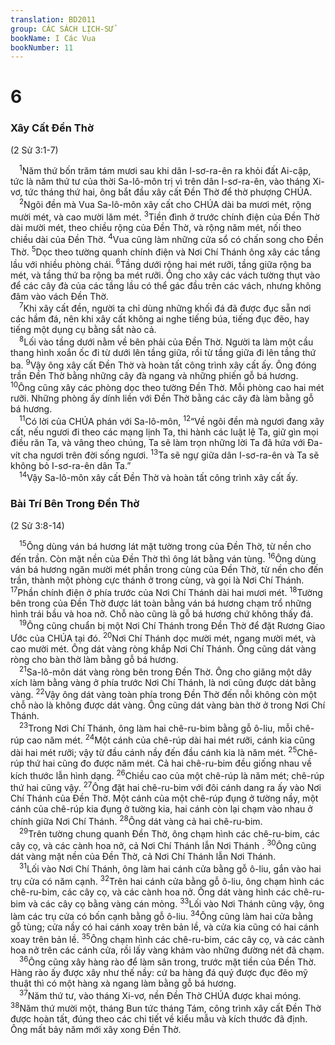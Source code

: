 ```yaml
---
translation: BD2011
group: CÁC SÁCH LỊCH-SỬ
bookName: I Các Vua 
bookNumber: 11
---
```


<div class="title"><h1>6</h1><h3>Xây Cất Ðền Thờ</h3><p>(2 Sử 3:1-7)</p></div>
<span class="verse 1vua_6_1"> <sup>1</sup>Năm thứ bốn trăm tám mươi sau khi dân I-sơ-ra-ên ra khỏi đất Ai-cập, tức là năm thứ tư của thời Sa-lô-môn trị vì trên dân I-sơ-ra-ên, vào tháng Xi-vơ, tức tháng thứ hai, ông bắt đầu xây cất Ðền Thờ để thờ phượng CHÚA.<br/></span>
<span class="verse 1vua_6_2"> <sup>2</sup>Ngôi đền mà Vua Sa-lô-môn xây cất cho CHÚA dài ba mươi mét, rộng mười mét, và cao mười lăm mét. </span>
<span class="verse 1vua_6_3"><sup>3</sup>Tiền đình ở trước chính điện của Ðền Thờ dài mười mét, theo chiều rộng của Ðền Thờ, và rộng năm mét, nối theo chiều dài của Ðền Thờ. </span>
<span class="verse 1vua_6_4"><sup>4</sup>Vua cũng làm những cửa sổ có chấn song cho Ðền Thờ. </span>
<span class="verse 1vua_6_5"><sup>5</sup>Dọc theo tường quanh chính điện và Nơi Chí Thánh ông xây các tầng lầu với nhiều phòng chái. </span>
<span class="verse 1vua_6_6"><sup>6</sup>Tầng dưới rộng hai mét rưỡi, tầng giữa rộng ba mét, và tầng thứ ba rộng ba mét rưỡi. Ông cho xây các vách tường thụt vào để các cây đà của các tầng lầu có thể gác đầu trên các vách, nhưng không đâm vào vách Ðền Thờ.<br/></span>
<span class="verse 1vua_6_7"> <sup>7</sup>Khi xây cất đền, người ta chỉ dùng những khối đá đã được đục sẵn nơi các hầm đá, nên khi xây cất không ai nghe tiếng búa, tiếng đục đẽo, hay tiếng một dụng cụ bằng sắt nào cả.<br/></span>
<span class="verse 1vua_6_8"> <sup>8</sup>Lối vào tầng dưới nằm về bên phải của Ðền Thờ. Người ta làm một cầu thang hình xoắn ốc đi từ dưới lên tầng giữa, rồi từ tầng giữa đi lên tầng thứ ba. </span>
<span class="verse 1vua_6_9"><sup>9</sup>Vậy ông xây cất Ðền Thờ và hoàn tất công trình xây cất ấy. Ông đóng trần Ðền Thờ bằng những cây đà ngang và những phiến gỗ bá hương. </span>
<span class="verse 1vua_6_10"><sup>10</sup>Ông cũng xây các phòng dọc theo tường Ðền Thờ. Mỗi phòng cao hai mét rưỡi. Những phòng ấy dính liền với Ðền Thờ bằng các cây đà làm bằng gỗ bá hương.<br/></span>
<span class="verse 1vua_6_11"> <sup>11</sup>Có lời của CHÚA phán với Sa-lô-môn, </span>
<span class="verse 1vua_6_12"><sup>12</sup>“Về ngôi đền mà ngươi đang xây cất, nếu ngươi đi theo các mạng lịnh Ta, thi hành các luật lệ Ta, giữ gìn mọi điều răn Ta, và vâng theo chúng, Ta sẽ làm trọn những lời Ta đã hứa với Ða-vít cha ngươi trên đời sống ngươi. </span>
<span class="verse 1vua_6_13"><sup>13</sup>Ta sẽ ngự giữa dân I-sơ-ra-ên và Ta sẽ không bỏ I-sơ-ra-ên dân Ta.”<br/></span>
<span class="verse 1vua_6_14"> <sup>14</sup>Vậy Sa-lô-môn xây cất Ðền Thờ và hoàn tất công trình xây cất ấy.<br/></span>
<div class="title"><h3>Bài Trí Bên Trong Ðền Thờ</h3><p>(2 Sử 3:8-14)</p></div>
<span class="verse 1vua_6_15"> <sup>15</sup>Ông dùng ván bá hương lát mặt tường trong của Ðền Thờ, từ nền cho đến trần. Còn mặt nền của Ðền Thờ thì ông lát bằng ván tùng. </span>
<span class="verse 1vua_6_16"><sup>16</sup>Ông dùng ván bá hương ngăn mười mét phần trong cùng của Ðền Thờ, từ nền cho đến trần, thành một phòng cực thánh ở trong cùng, và gọi là Nơi Chí Thánh. </span>
<span class="verse 1vua_6_17"><sup>17</sup>Phần chính điện ở phía trước của Nơi Chí Thánh dài hai mươi mét. </span>
<span class="verse 1vua_6_18"><sup>18</sup>Tường bên trong của Ðền Thờ được lát toàn bằng ván bá hương chạm trổ những hình trái bầu và hoa nở. Chỗ nào cũng là gỗ bá hương chứ không thấy đá.<br/></span>
<span class="verse 1vua_6_19"> <sup>19</sup>Ông cũng chuẩn bị một Nơi Chí Thánh trong Ðền Thờ để đặt Rương Giao Ước của CHÚA tại đó. </span>
<span class="verse 1vua_6_20"><sup>20</sup>Nơi Chí Thánh dọc mười mét, ngang mười mét, và cao mười mét. Ông dát vàng ròng khắp Nơi Chí Thánh. Ông cũng dát vàng ròng cho bàn thờ làm bằng gỗ bá hương.<br/></span>
<span class="verse 1vua_6_21"> <sup>21</sup>Sa-lô-môn dát vàng ròng bên trong Ðền Thờ. Ông cho giăng một dây xích làm bằng vàng ở phía trước Nơi Chí Thánh, là nơi cũng được dát bằng vàng. </span>
<span class="verse 1vua_6_22"><sup>22</sup>Vậy ông dát vàng toàn phía trong Ðền Thờ đến nỗi không còn một chỗ nào là không được dát vàng. Ông cũng dát vàng bàn thờ ở trong Nơi Chí Thánh.<br/></span>
<span class="verse 1vua_6_23"> <sup>23</sup>Trong Nơi Chí Thánh, ông làm hai chê-ru-bim bằng gỗ ô-liu, mỗi chê-rúp cao năm mét. </span>
<span class="verse 1vua_6_24"><sup>24</sup>Một cánh của chê-rúp dài hai mét rưỡi, cánh kia cũng dài hai mét rưỡi; vậy từ đầu cánh nầy đến đầu cánh kia là năm mét. </span>
<span class="verse 1vua_6_25"><sup>25</sup>Chê-rúp thứ hai cũng đo được năm mét. Cả hai chê-ru-bim đều giống nhau về kích thước lẫn hình dạng. </span>
<span class="verse 1vua_6_26"><sup>26</sup>Chiều cao của một chê-rúp là năm mét; chê-rúp thứ hai cũng vậy. </span>
<span class="verse 1vua_6_27"><sup>27</sup>Ông đặt hai chê-ru-bim với đôi cánh dang ra ấy vào Nơi Chí Thánh của Ðền Thờ. Một cánh của một chê-rúp đụng ở tường nầy, một cánh của chê-rúp kia đụng ở tường kia, hai cánh còn lại chạm vào nhau ở chính giữa Nơi Chí Thánh. </span>
<span class="verse 1vua_6_28"><sup>28</sup>Ông dát vàng cả hai chê-ru-bim.<br/></span>
<span class="verse 1vua_6_29"> <sup>29</sup>Trên tường chung quanh Ðền Thờ, ông chạm hình các chê-ru-bim, các cây cọ, và các cành hoa nở, cả Nơi Chí Thánh lẫn Nơi Thánh . </span>
<span class="verse 1vua_6_30"><sup>30</sup>Ông cũng dát vàng mặt nền của Ðền Thờ, cả Nơi Chí Thánh lẫn Nơi Thánh.<br/></span>
<span class="verse 1vua_6_31"> <sup>31</sup>Lối vào Nơi Chí Thánh, ông làm hai cánh cửa bằng gỗ ô-liu, gắn vào hai trụ cửa có năm cạnh. </span>
<span class="verse 1vua_6_32"><sup>32</sup>Trên hai cánh cửa bằng gỗ ô-liu, ông chạm hình các chê-ru-bim, các cây cọ, và các cành hoa nở. Ông dát vàng hình các chê-ru-bim và các cây cọ bằng vàng cán mỏng. </span>
<span class="verse 1vua_6_33"><sup>33</sup>Lối vào Nơi Thánh cũng vậy, ông làm các trụ cửa có bốn cạnh bằng gỗ ô-liu. </span>
<span class="verse 1vua_6_34"><sup>34</sup>Ông cũng làm hai cửa bằng gỗ tùng; cửa nầy có hai cánh xoay trên bản lề, và cửa kia cũng có hai cánh xoay trên bản lề. </span>
<span class="verse 1vua_6_35"><sup>35</sup>Ông chạm hình các chê-ru-bim, các cây cọ, và các cành hoa nở trên các cánh cửa, rồi lấy vàng khảm vào những đường nét đã chạm.<br/></span>
<span class="verse 1vua_6_36"> <sup>36</sup>Ông cũng xây hàng rào để làm sân trong, trước mặt tiền của Ðền Thờ. Hàng rào ấy được xây như thế nầy: cứ ba hàng đá quý được đục đẽo mỹ thuật thì có một hàng xà ngang làm bằng gỗ bá hương.<br/></span>
<span class="verse 1vua_6_37"> <sup>37</sup>Năm thứ tư, vào tháng Xi-vơ, nền Ðền Thờ CHÚA được khai móng. </span>
<span class="verse 1vua_6_38"><sup>38</sup>Năm thứ mười một, tháng Bun tức tháng Tám, công trình xây cất Ðền Thờ được hoàn tất, đúng theo các chi tiết về kiểu mẫu và kích thước đã định. Ông mất bảy năm mới xây xong Ðền Thờ.<br/></span>
